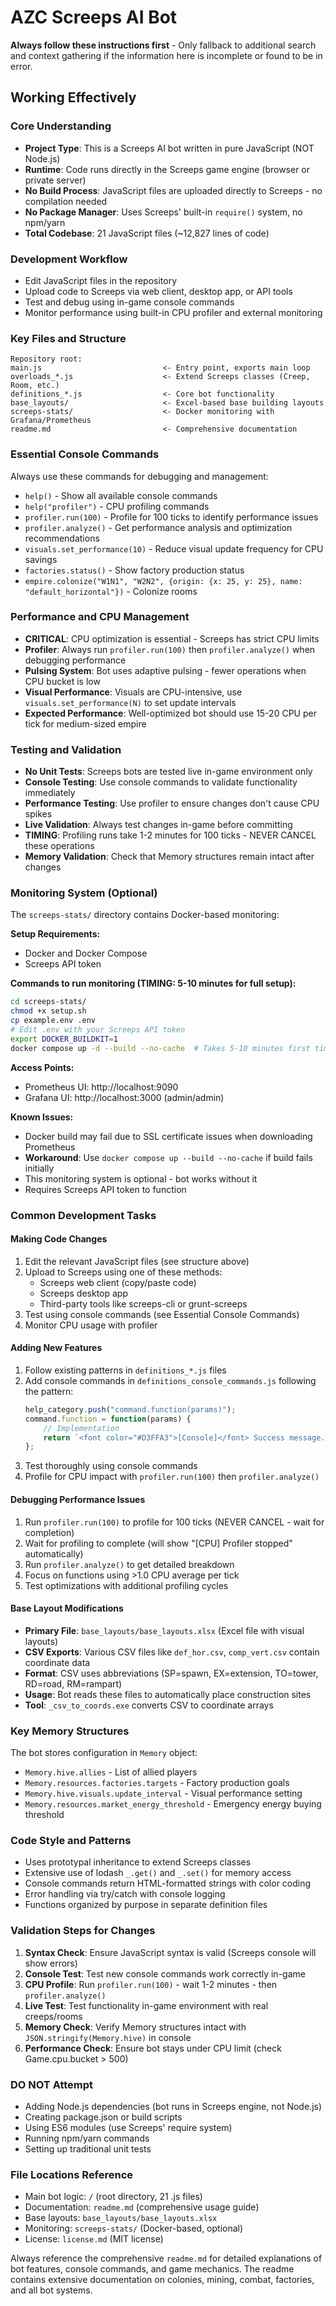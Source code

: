 # AZC Screeps AI Bot

**Always follow these instructions first** - Only fallback to additional search and context gathering if the information here is incomplete or found to be in error.

## Working Effectively

### Core Understanding
- **Project Type**: This is a Screeps AI bot written in pure JavaScript (NOT Node.js)
- **Runtime**: Code runs directly in the Screeps game engine (browser or private server)
- **No Build Process**: JavaScript files are uploaded directly to Screeps - no compilation needed
- **No Package Manager**: Uses Screeps' built-in `require()` system, no npm/yarn
- **Total Codebase**: 21 JavaScript files (~12,827 lines of code)

### Development Workflow
- Edit JavaScript files in the repository
- Upload code to Screeps via web client, desktop app, or API tools
- Test and debug using in-game console commands
- Monitor performance using built-in CPU profiler and external monitoring

### Key Files and Structure
```
Repository root:
main.js                           <- Entry point, exports main loop
overloads_*.js                    <- Extend Screeps classes (Creep, Room, etc.)
definitions_*.js                  <- Core bot functionality
base_layouts/                     <- Excel-based base building layouts
screeps-stats/                    <- Docker monitoring with Grafana/Prometheus
readme.md                         <- Comprehensive documentation
```

### Essential Console Commands
Always use these commands for debugging and management:
- `help()` - Show all available console commands
- `help("profiler")` - CPU profiling commands
- `profiler.run(100)` - Profile for 100 ticks to identify performance issues
- `profiler.analyze()` - Get performance analysis and optimization recommendations
- `visuals.set_performance(10)` - Reduce visual update frequency for CPU savings
- `factories.status()` - Show factory production status
- `empire.colonize("W1N1", "W2N2", {origin: {x: 25, y: 25}, name: "default_horizontal"})` - Colonize rooms

### Performance and CPU Management
- **CRITICAL**: CPU optimization is essential - Screeps has strict CPU limits
- **Profiler**: Always run `profiler.run(100)` then `profiler.analyze()` when debugging performance
- **Pulsing System**: Bot uses adaptive pulsing - fewer operations when CPU bucket is low
- **Visual Performance**: Visuals are CPU-intensive, use `visuals.set_performance(N)` to set update intervals
- **Expected Performance**: Well-optimized bot should use 15-20 CPU per tick for medium-sized empire

### Testing and Validation
- **No Unit Tests**: Screeps bots are tested live in-game environment only
- **Console Testing**: Use console commands to validate functionality immediately
- **Performance Testing**: Use profiler to ensure changes don't cause CPU spikes
- **Live Validation**: Always test changes in-game before committing
- **TIMING**: Profiling runs take 1-2 minutes for 100 ticks - NEVER CANCEL these operations
- **Memory Validation**: Check that Memory structures remain intact after changes

### Monitoring System (Optional)
The `screeps-stats/` directory contains Docker-based monitoring:

**Setup Requirements:**
- Docker and Docker Compose
- Screeps API token

**Commands to run monitoring (TIMING: 5-10 minutes for full setup):**
```bash
cd screeps-stats/
chmod +x setup.sh
cp example.env .env
# Edit .env with your Screeps API token
export DOCKER_BUILDKIT=1
docker compose up -d --build --no-cache  # Takes 5-10 minutes first time
```

**Access Points:**
- Prometheus UI: http://localhost:9090
- Grafana UI: http://localhost:3000 (admin/admin)

**Known Issues:**
- Docker build may fail due to SSL certificate issues when downloading Prometheus
- **Workaround**: Use `docker compose up --build --no-cache` if build fails initially
- This monitoring system is optional - bot works without it
- Requires Screeps API token to function

### Common Development Tasks

#### Making Code Changes
1. Edit the relevant JavaScript files (see structure above)
2. Upload to Screeps using one of these methods:
   - Screeps web client (copy/paste code)
   - Screeps desktop app
   - Third-party tools like screeps-cli or grunt-screeps
3. Test using console commands (see Essential Console Commands)
4. Monitor CPU usage with profiler

#### Adding New Features
1. Follow existing patterns in `definitions_*.js` files
2. Add console commands in `definitions_console_commands.js` following the pattern:
   ```javascript
   help_category.push("command.function(params)");
   command.function = function(params) {
       // Implementation
       return `<font color="#D3FFA3">[Console]</font> Success message.`;
   };
   ```
3. Test thoroughly using console commands
4. Profile for CPU impact with `profiler.run(100)` then `profiler.analyze()`

#### Debugging Performance Issues
1. Run `profiler.run(100)` to profile for 100 ticks (NEVER CANCEL - wait for completion)
2. Wait for profiling to complete (will show "[CPU] Profiler stopped" automatically)
3. Run `profiler.analyze()` to get detailed breakdown
4. Focus on functions using >1.0 CPU average per tick
5. Test optimizations with additional profiling cycles

#### Base Layout Modifications
- **Primary File**: `base_layouts/base_layouts.xlsx` (Excel file with visual layouts)
- **CSV Exports**: Various CSV files like `def_hor.csv`, `comp_vert.csv` contain coordinate data
- **Format**: CSV uses abbreviations (SP=spawn, EX=extension, TO=tower, RD=road, RM=rampart)
- **Usage**: Bot reads these files to automatically place construction sites
- **Tool**: `_csv_to_coords.exe` converts CSV to coordinate arrays

### Key Memory Structures
The bot stores configuration in `Memory` object:
- `Memory.hive.allies` - List of allied players
- `Memory.resources.factories.targets` - Factory production goals
- `Memory.hive.visuals.update_interval` - Visual performance setting
- `Memory.resources.market_energy_threshold` - Emergency energy buying threshold

### Code Style and Patterns
- Uses prototypal inheritance to extend Screeps classes
- Extensive use of lodash `_.get()` and `_.set()` for memory access
- Console commands return HTML-formatted strings with color coding
- Error handling via try/catch with console logging
- Functions organized by purpose in separate definition files

### Validation Steps for Changes
1. **Syntax Check**: Ensure JavaScript syntax is valid (Screeps console will show errors)
2. **Console Test**: Test new console commands work correctly in-game
3. **CPU Profile**: Run `profiler.run(100)` - wait 1-2 minutes - then `profiler.analyze()`
4. **Live Test**: Test functionality in-game environment with real creeps/rooms
5. **Memory Check**: Verify Memory structures intact with `JSON.stringify(Memory.hive)` in console
6. **Performance Check**: Ensure bot stays under CPU limit (check Game.cpu.bucket > 500)

### DO NOT Attempt
- Adding Node.js dependencies (bot runs in Screeps engine, not Node.js)
- Creating package.json or build scripts
- Using ES6 modules (use Screeps' require system)
- Running npm/yarn commands
- Setting up traditional unit tests

### File Locations Reference
- Main bot logic: `/` (root directory, 21 .js files)
- Documentation: `readme.md` (comprehensive usage guide)
- Base layouts: `base_layouts/base_layouts.xlsx`
- Monitoring: `screeps-stats/` (Docker-based, optional)
- License: `license.md` (MIT license)

Always reference the comprehensive `readme.md` for detailed explanations of bot features, console commands, and game mechanics. The readme contains extensive documentation on colonies, mining, combat, factories, and all bot systems.